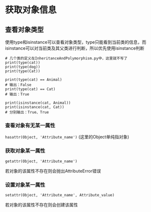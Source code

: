 # 获取对象信息
## 查看对象类型
使用type和isinstance可以查看对象类型，type只能看到当前类的信息，而isinstance可以对当前类及其父类进行判断，所以优先使用isinstance判断
```commandline
# 几个类的定义在InheritanceAndPolymorphism.py中，这里就不写了
print(type(cat))
print(type(dog))
print(type(Cat))

print(type(cat) == Animal)
# 输出：False
print(type(cat) == Cat)
# 输出：True

print(isinstance(cat, Animal))
print(isinstance(cat, Cat))
# 分别输出：True、True
```

### 查看对象有无某一属性
`hasattr(Object, 'Attribute_name')` (这里的Object单纯指对象)
### 获取对象某一属性
`getattr(Object, 'Attribute_name')`

若对象的该属性不存在则会抛出AttributeError错误
### 设置对象某一属性
`setattr(Object, 'Attribute_name', Attribute_value)`

若对象的该属性不存在则会创建该属性
